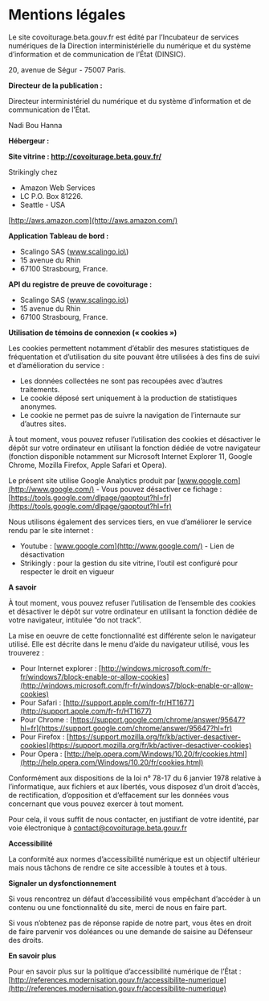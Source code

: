 # Mentions légales

Le site covoiturage.beta.gouv.fr est édité par l’Incubateur de services numériques de la Direction interministérielle du numérique et du système d’information et de communication de l’État \(DINSIC\).

20, avenue de Ségur - 75007 Paris.

**Directeur de la publication :**

Directeur interministériel du numérique et du système d’information et de communication de l’État.

Nadi Bou Hanna

**Hébergeur :**

**Site vitrine : http://covoiturage.beta.gouv.fr/**

Strikingly chez

* Amazon Web Services
* LC P.O. Box 81226.
* Seattle - USA

[http://aws.amazon.com](http://aws.amazon.com/)

**Application Tableau de bord :**

* Scalingo SAS \(www.scalingo.io\)
* 15 avenue du Rhin
* 67100 Strasbourg, France.

**API du registre de preuve de covoiturage :**

* Scalingo SAS \(www.scalingo.io\)
* 15 avenue du Rhin
* 67100 Strasbourg, France.

**Utilisation de témoins de connexion \(« cookies »\)**

Les cookies permettent notamment d’établir des mesures statistiques de fréquentation et d’utilisation du site pouvant être utilisées à des fins de suivi et d’amélioration du service :

* Les données collectées ne sont pas recoupées avec d’autres traitements.
* Le cookie déposé sert uniquement à la production de statistiques anonymes.
* Le cookie ne permet pas de suivre la navigation de l’internaute sur d’autres sites.

À tout moment, vous pouvez refuser l’utilisation des cookies et désactiver le dépôt sur votre ordinateur en utilisant la fonction dédiée de votre navigateur \(fonction disponible notamment sur Microsoft Internet Explorer 11, Google Chrome, Mozilla Firefox, Apple Safari et Opera\).

Le présent site utilise Google Analytics produit par [www.google.com](http://www.google.com/) - Vous pouvez désactiver ce fichage : [https://tools.google.com/dlpage/gaoptout?hl=fr](https://tools.google.com/dlpage/gaoptout?hl=fr)

Nous utilisons également des services tiers, en vue d’améliorer le service rendu par le site internet :

* Youtube : [www.google.com](http://www.google.com/) - Lien de désactivation
* Strikingly : pour la gestion du site vitrine, l’outil est configuré pour respecter le droit en vigueur

**A savoir**

À tout moment, vous pouvez refuser l’utilisation de l’ensemble des cookies et désactiver le dépôt sur votre ordinateur en utilisant la fonction dédiée de votre navigateur, intitulée “do not track”.

La mise en oeuvre de cette fonctionnalité est différente selon le navigateur utilisé. Elle est décrite dans le menu d’aide du navigateur utilisé, vous les trouverez :

* Pour Internet explorer : [http://windows.microsoft.com/fr-fr/windows7/block-enable-or-allow-cookies](http://windows.microsoft.com/fr-fr/windows7/block-enable-or-allow-cookies)
* Pour Safari : [http://support.apple.com/fr-fr/HT1677](http://support.apple.com/fr-fr/HT1677)
* Pour Chrome : [https://support.google.com/chrome/answer/95647?hl=fr](https://support.google.com/chrome/answer/95647?hl=fr)
* Pour Firefox : [https://support.mozilla.org/fr/kb/activer-desactiver-cookies](https://support.mozilla.org/fr/kb/activer-desactiver-cookies)
* Pour Opera : [http://help.opera.com/Windows/10.20/fr/cookies.html](http://help.opera.com/Windows/10.20/fr/cookies.html)

Conformément aux dispositions de la loi n° 78-17 du 6 janvier 1978 relative à l’informatique, aux fichiers et aux libertés, vous disposez d’un droit d’accès, de rectification, d’opposition et d’effacement sur les données vous concernant que vous pouvez exercer à tout moment.

Pour cela, il vous suffit de nous contacter, en justifiant de votre identité, par voie électronique à contact@covoiturage.beta.gouv.fr

**Accessibilité**

La conformité aux normes d’accessibilité numérique est un objectif ultérieur mais nous tâchons de rendre ce site accessible à toutes et à tous.

**Signaler un dysfonctionnement**

Si vous rencontrez un défaut d’accessibilité vous empêchant d’accéder à un contenu ou une fonctionnalité du site, merci de nous en faire part.

Si vous n’obtenez pas de réponse rapide de notre part, vous êtes en droit de faire parvenir vos doléances ou une demande de saisine au Défenseur des droits.

**En savoir plus**

Pour en savoir plus sur la politique d’accessibilité numérique de l’État : [http://references.modernisation.gouv.fr/accessibilite-numerique](http://references.modernisation.gouv.fr/accessibilite-numerique)

